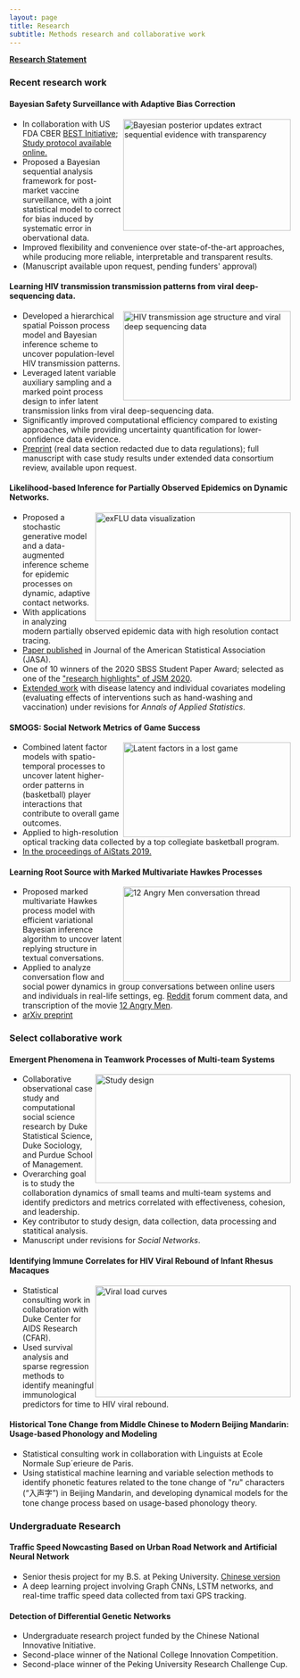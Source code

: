 ```yaml
---
layout: page
title: Research
subtitle: Methods research and collaborative work
---
```


[**Research Statement**](https://fanbu1995.github.io/Documents/research_statement.pdf)

### Recent research work

#### Bayesian Safety Surveillance with Adaptive Bias Correction

<img align="right" src="https://fanbu1995.github.io/img/Bayesian-sequential-demo.png" alt="Bayesian posterior updates extract sequential evidence with transparency" width="300" height="200">

- In collaboration with US FDA CBER [BEST Initiative](https://www.fda.gov/vaccines-blood-biologics/safety-availability-biologics/cber-biologics-effectiveness-and-safety-best-system); [Study protocol available online.](https://suchard-group.github.io/Better/Protocol.html)
- Proposed a Bayesian sequential analysis framework for post-market vaccine surveillance, with a joint statistical model to correct for bias induced by systematic error in obervational data.
- Improved flexibility and convenience over state-of-the-art approaches, while producing more reliable, interpretable and transparent results.
- (Manuscript available upon request, pending funders' approval)

#### Learning HIV transmission transmission patterns from viral deep-sequencing data. 

<img align="right" src="https://fanbu1995.github.io/img/HIV-transmission-data.png" alt="HIV transmission age structure and viral deep sequencing data" width="300" height="160">

- Developed a hierarchical spatial Poisson process model and Bayesian inference scheme to uncover population-level HIV transmission patterns.
- Leveraged latent variable auxiliary sampling and a marked point process design to infer latent transmission links from viral deep-sequencing data.
- Significantly improved computational efficiency compared to existing approaches, while providing uncertainty quantification for lower-confidence data evidence.
- [Preprint](https://fanbu1995.github.io/Documents/HIV_transmission_methodsOnly.pdf) (real data section redacted due to data regulations); full manuscript with case study results under extended data consortium review, available upon request.


#### Likelihood-based Inference for Partially Observed Epidemics on Dynamic Networks. 

<img align="right" src="https://fanbu1995.github.io/img/exFlu_data.png" alt="exFLU data visualization" width="350" height="195">

- Proposed a stochastic generative model and a data-augmented inference scheme for epidemic processes on dynamic, adaptive contact networks. 
- With applications in analyzing modern partially observed epidemic data with high resolution contact tracing.
- [Paper published](https://www.tandfonline.com/doi/full/10.1080/01621459.2020.1790376) in Journal of the American Statistical Association (JASA).
- One of 10 winners of the 2020 SBSS Student Paper Award; selected as one of the ["research highlights" of JSM 2020](https://web.archive.org/web/20200812215439/https://www.amstat.org/ASA/News/Newsworthy-Research-Highlights-from-JSM-2020.aspx).
- [Extended work](https://arxiv.org/abs/2112.07892) with disease latency and individual covariates modeling (evaluating effects of interventions such as hand-washing and vaccination) under revisions for _Annals of Applied Statistics_.

#### SMOGS: Social Network Metrics of Game Success

<img align="right" src="https://fanbu1995.github.io/img/lost_game_AME.png" alt="Latent factors in a lost game" width="300" height="170">

- Combined latent factor models with spatio-temporal processes to uncover latent higher-order patterns in (basketball) player interactions that contribute to overall game outcomes.
- Applied to high-resolution optical tracking data collected by a top collegiate basketball program.
- [In the proceedings of AiStats 2019.](http://proceedings.mlr.press/v89/bu19a/bu19a.pdf)
  
#### Learning Root Source with Marked Multivariate Hawkes Processes


<img align="right" src="https://fanbu1995.github.io/img/12AngryMen.png" alt="12 Angry Men conversation thread" width="300" height="170">

- Proposed marked multivariate Hawkes process model with efficient variational Bayesian inference algorithm to uncover latent replying structure in textual conversations.
- Applied to analyze conversation flow and social power dynamics in group conversations between online users and individuals in real-life settings, eg. [Reddit](https://www.reddit.com/) forum comment data, and transcription of the movie [12 Angry Men](https://en.wikipedia.org/wiki/12_Angry_Men_(1957_film)).
- [arXiv preprint](https://arxiv.org/abs/1809.03648)


### Select collaborative work

#### Emergent Phenomena in Teamwork Processes of Multi-team Systems
<img align="right" src="https://fanbu1995.github.io/img/MTS_design_png.png" alt="Study design" width="350" height="195">
                       
- Collaborative observational case study and computational social science research by Duke Statistical Science, Duke Sociology, and Purdue School of Management.
- Overarching goal is to study the collaboration dynamics of small teams and multi-team systems and identify predictors and metrics correlated with effectiveness, cohesion, and leadership.
- Key contributor to study design, data collection, data processing and statitical analysis.
- Manuscript under revisions for _Social Networks_.

#### Identifying Immune Correlates for HIV Viral Rebound of Infant Rhesus Macaques

<img align="right" src="https://fanbu1995.github.io/img/B2_viral_load_postATI_plot.png" alt="Viral load curves" width="350" height="200">

- Statistical consulting work in collaboration with Duke Center for AIDS Research (CFAR).
- Used survival analysis and sparse regression methods to identify meaningful immunological predictors for time to HIV viral rebound.

#### Historical Tone Change from Middle Chinese to Modern Beijing Mandarin: Usage-based Phonology and Modeling

- Statistical consulting work in collaboration with Linguists at Ecole Normale Sup´erieure de Paris.
- Using statistical machine learning and variable selection methods to identify phonetic features related to the tone change of "_ru_" characters (“入声字”) in Beijing Mandarin, and developing dynamical models for the tone change process based on usage-based phonology theory.


### Undergraduate Research
  
#### Traffic Speed Nowcasting Based on Urban Road Network and Artificial Neural Network
- Senior thesis project for my B.S. at Peking University. [Chinese version](https://fanbuduke17.github.io/Graduation_Paper.pdf)
- A deep learning project involving Graph CNNs, LSTM networks, and real-time traffic speed data collected from taxi GPS tracking.
  
#### Detection of Differential Genetic Networks
- Undergraduate research project funded by the Chinese National Innovative Initiative.
- Second-place winner of the National College Innovation Competition.
- Second-place winner of the Peking University Research Challenge Cup.
